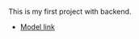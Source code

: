 This is my first project with backend.

- [Model link](https://www.youtube.com/redirect?event=video_description&redir_token=QUFFLUhqbU1JbFBxQTRhLXM0bVZZMlRjbVVISDBpTU5xUXxBQ3Jtc0tuQzgyQm0yRTcweEFIc0JMVzNwM084cHhaQnFwWTJmdUQ2enFSZ19lamF6WHF0ekozVjhDazEwaVNNaUh5NGItb256a2szZDFzYVpKcU1WYnQ1R0hNZEl1aURjTGhTd3pnQ3NXaGxHVXV3RmhvTlJVdw&q=https%3A%2F%2Fapp.eraser.io%2Fworkspace%2FYtPqZ1VogxGy1jzIDkzj%3Forigin%3Dshare&v=9B4CvtzXRpc)